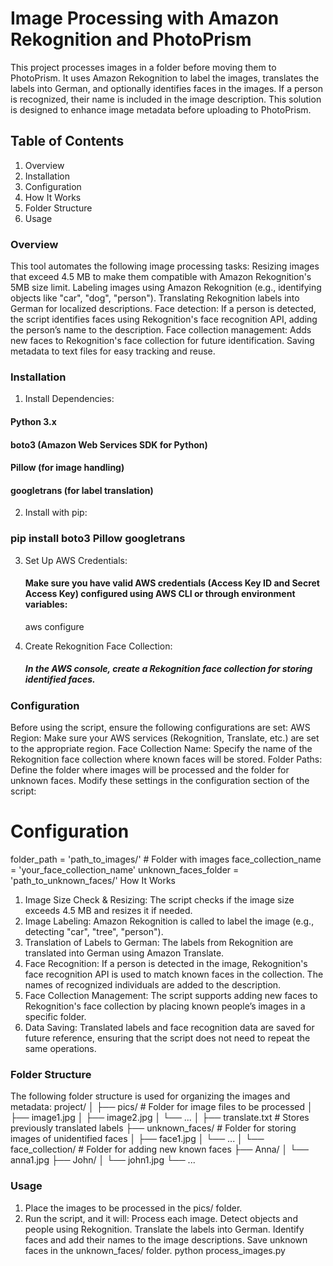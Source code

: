 # Image Processing with Amazon Rekognition and PhotoPrism
This project processes images in a folder before moving them to PhotoPrism. It uses Amazon Rekognition to label the images, translates the labels into German, and optionally identifies faces in the images. If a person is recognized, their name is included in the image description. This solution is designed to enhance image metadata before uploading to PhotoPrism.

## Table of Contents
1. Overview
2. Installation
3. Configuration
4. How It Works
5. Folder Structure
6. Usage




### Overview
This tool automates the following image processing tasks:
Resizing images that exceed 4.5 MB to make them compatible with Amazon Rekognition's 5MB size limit.
Labeling images using Amazon Rekognition (e.g., identifying objects like "car", "dog", "person").
Translating Rekognition labels into German for localized descriptions.
Face detection: If a person is detected, the script identifies faces using Rekognition's face recognition API, adding the person’s name to the description.
Face collection management: Adds new faces to Rekognition's face collection for future identification.
Saving metadata to text files for easy tracking and reuse.

### Installation
1. Install Dependencies:
  #### Python 3.x
  #### boto3 (Amazon Web Services SDK for Python)
  #### Pillow (for image handling)
  #### googletrans (for label translation)

2. Install with pip:
  ### pip install boto3 Pillow googletrans

3. Set Up AWS Credentials:
   #### Make sure you have valid AWS credentials (Access Key ID and Secret Access Key) configured using AWS CLI or through environment variables:
   aws configure
   
5. Create Rekognition Face Collection:
   ##### In the AWS console, create a Rekognition face collection for storing identified faces.

### Configuration
Before using the script, ensure the following configurations are set:
AWS Region: Make sure your AWS services (Rekognition, Translate, etc.) are set to the appropriate region.
Face Collection Name: Specify the name of the Rekognition face collection where known faces will be stored.
Folder Paths: Define the folder where images will be processed and the folder for unknown faces.
Modify these settings in the configuration section of the script:

# Configuration
folder_path = 'path_to_images/'  # Folder with images
face_collection_name = 'your_face_collection_name'
unknown_faces_folder = 'path_to_unknown_faces/'
How It Works
1. Image Size Check & Resizing:
The script checks if the image size exceeds 4.5 MB and resizes it if needed.
2. Image Labeling:
Amazon Rekognition is called to label the image (e.g., detecting "car", "tree", "person").
3. Translation of Labels to German:
The labels from Rekognition are translated into German using Amazon Translate.
4. Face Recognition:
If a person is detected in the image, Rekognition's face recognition API is used to match known faces in the collection.
The names of recognized individuals are added to the description.
5. Face Collection Management:
The script supports adding new faces to Rekognition's face collection by placing known people’s images in a specific folder.
6. Data Saving:
Translated labels and face recognition data are saved for future reference, ensuring that the script does not need to repeat the same operations.

### Folder Structure
The following folder structure is used for organizing the images and metadata:
project/
│
├── pics/                     # Folder for image files to be processed
│   ├── image1.jpg
│   ├── image2.jpg
│   └── ...
│
├── translate.txt             # Stores previously translated labels
├── unknown_faces/            # Folder for storing images of unidentified faces
│   ├── face1.jpg
│   └── ...
│
└── face_collection/          # Folder for adding new known faces
    ├── Anna/
    │   └── anna1.jpg
    ├── John/
    │   └── john1.jpg
    └── ...
### Usage
1. Place the images to be processed in the pics/ folder.
2. Run the script, and it will:
      Process each image.
      Detect objects and people using Rekognition.
      Translate the labels into German.
      Identify faces and add their names to the image descriptions.
      Save unknown faces in the unknown_faces/ folder.
python process_images.py

